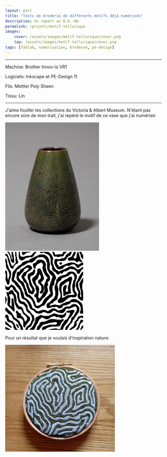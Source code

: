 ```yaml
---
layout: post
title: "Tests de broderie de différents motifs déjà numérisés"
description: On repart au B.A.-BA
permalink: /projets/motif-tellurique
images:
    cover: /assets/images/motif-tellurique/cover.png 
    top: /assets/images/motif-tellurique/cover.png 
tags: [fablab, numérisation, brodeuse, pe-design]
---
```


<hr/>

Machine: Brother Innov-is VR1

Logiciels: Inkscape et PE-Design 11

Fils: Mettler Poly Sheen

Tissu: Lin

<hr/>

J'aime fouiller les collections du Victoria & Albert Museum. N'étant pas encore sûre de mon trait, j'ai repéré le motif de ce vase que j'ai numérisé: 

<div class="list-multiple-images">
    <img src="/assets/images/motif-tellurique/vase-clement-massier.jpg" style="max-width: 60%" />
    <img src="/assets/images/motif-tellurique/svg.png" style="max-width: 50%" />
</div>

Pour un résultat que je voulais d'inspiration nature:

<img src="/assets/images/motif-tellurique/cadre-broderie.jpeg" style="max-width: 70%" />